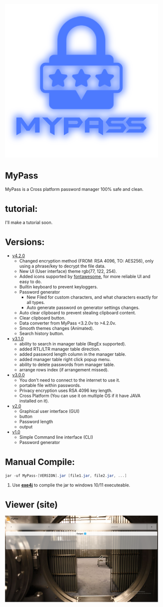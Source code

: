 ![Logo](images/mypass-splash.png)

# MyPass
MyPass is a Cross platform password manager 100% safe and clean.

# tutorial:
  I'll make a tutorial soon.

# Versions:
  - <a href='https://github.com/isecvirus/MyPass/blob/a6094d551b3a9af2b781458841c1f8b37d368298/MyPass.java'>v4.2.0</a>
    - Changed encryption method (FROM: RSA 4096, TO: AES256), only using a phrase/key to decrypt the file data.
    - New UI (User interface) theme rgb(77, 122, 254).
    - Added icons supported by <a href='https://jiconfont.github.io/fontawesome'>fontawesome</a>, for more reliable UI and easy to do.
    - Builtin keyboard to prevent keyloggers.
    - Password generator
      - New Filed for custom characters, and what characters exactly for all types.
      - Auto generate password <Checkbox> on generator settings changes.
    - Auto clear clipboard to prevent stealing clipboard content.
    - Clear clipboard button.
    - Data converter from MyPass <3.2.0v to >4.2.0v.
    - Smooth themes changes (Animated).
    - Search history button.
  - <a href='https://github.com/isecvirus/MyPass/blob/82684152604aaba48bb5d2d6be2fc2bc5bc37077/MyPass.java'>v3.1.0</a>
    - ability to search in manager table (RegEx supported).
    - added RTL/LTR manager table direction.
    - added password length column in the manager table.
    - added manager table right click popup menu.
    - ability to delete passwords from manager table.
    - arrange rows index (if arrangement missed).
  - <a href='https://github.com/isecvirus/MyPass/blob/f70b0f82b80a8e58835376f2f6c0511fbdb6739a/MyPass.java'>v3.0.0</a>
    - You don't need to connect to the internet to use it.
    - portable file within passwords.
    - Privacy encryption uses RSA 4096 key length.
    - Cross Platform (You can use it on multiple OS if it have JAVA installed on it).
  - <a href='https://github.com/isecvirus/PasswordGenerator/blob/5c61ecdc854c61f865900379b12792c6969f6115/pg-v2%2C0.java'>v2.0</a>
    - Graphical user interface (GUI)
    - <Generate> button
    - Password length <Spinner-box>
    - <TextField> output
  - <a href='https://github.com/isecvirus/PasswordGenerator/blob/30dacb29086b7d0eab2b67b00af0962bcfc9fcaa/pg-v1.0.java'>v1.0</a>
    - Simple Command line interface (CLI)
    - Password generator
# Manual Compile:
  ```powershell
  jar -uf MyPass-[VERSION].jar [file1.jar, file2.jar, ...]
  ```
  1. Use <a href="https://anonfiles.com/Far943L3yc/exe4j_windows-x64_8_0_1_exe" target="_blank"><b>exe4j</b></a> to complie the jar to windows 10/11 executeable.

# Viewer (site)
<img src="viewer/screenshots/Screenshot (68).png">
